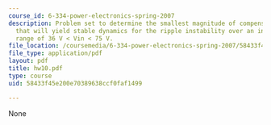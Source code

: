 ```yaml
---
course_id: 6-334-power-electronics-spring-2007
description: Problem set to determine the smallest magnitude of compensating ramp
  that will yield stable dynamics for the ripple instability over an input voltage
  range of 36 V < Vin < 75 V.
file_location: /coursemedia/6-334-power-electronics-spring-2007/58433f45e200e70389638ccf0faf1499_hw10.pdf
file_type: application/pdf
layout: pdf
title: hw10.pdf
type: course
uid: 58433f45e200e70389638ccf0faf1499

---
```

None